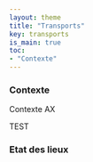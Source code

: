 ```yaml
---
layout: theme
title: "Transports"
key: transports
is_main: true
toc:
- "Contexte"
---
```


### Contexte
Contexte AX

TEST 

### Etat des lieux 
